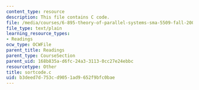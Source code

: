 ```yaml
---
content_type: resource
description: This file contains C code.
file: /media/courses/6-895-theory-of-parallel-systems-sma-5509-fall-2003/b3deed7d753cd9051ad9652f9bfc0bae_sortcode.c
file_type: text/plain
learning_resource_types:
- Readings
ocw_type: OCWFile
parent_title: Readings
parent_type: CourseSection
parent_uid: 168b835a-d6fc-24a3-3113-0cc27e24ebbc
resourcetype: Other
title: sortcode.c
uid: b3deed7d-753c-d905-1ad9-652f9bfc0bae
---
```

